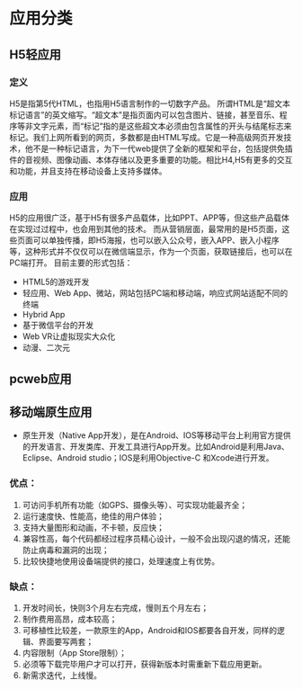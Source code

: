 
# 应用分类 


## H5轻应用
### 定义
H5是指第5代HTML，也指用H5语言制作的一切数字产品。
所谓HTML是“超文本标记语言”的英文缩写。“超文本”是指页面内可以包含图片、链接，甚至音乐、程序等非文字元素，而“标记”指的是这些超文本必须由包含属性的开头与结尾标志来标记。我们上网所看到的网页，多数都是由HTML写成。它是一种高级网页开发技术，他不是一种标记语言，为下一代web提供了全新的框架和平台，包括提供免插件的音视频、图像动画、本体存储以及更多重要的功能。相比H4,H5有更多的交互和功能，并且支持在移动设备上支持多媒体。
### 应用
H5的应用很广泛，基于H5有很多产品载体，比如PPT、APP等，但这些产品载体在实现过过程中，也会用到其他的技术。
而从营销层面，最常用的是H5页面，这些页面可以单独传播，即H5海报，也可以嵌入公众号，嵌入APP、嵌入小程序等，这种形式并不仅仅可以在微信端显示，作为一个页面，获取链接后，也可以在PC端打开。
目前主要的形式包括：
- HTML5的游戏开发
- 轻应用、Web App、微站，网站包括PC端和移动端，响应式网站适配不同的终端
- Hybrid App
- 基于微信平台的开发
- Web VR让虚拟现实大众化
- 动漫、二次元

## pcweb应用


## 移动端原生应用
- 原生开发（Native App开发），是在Android、IOS等移动平台上利用官方提供的开发语言、开发类库、开发工具进行App开发。比如Android是利用Java、Eclipse、Android studio；IOS是利用Objective-C 和Xcode进行开发。
### 优点：
1. 可访问手机所有功能（如GPS、摄像头等）、可实现功能最齐全；
2. 运行速度快、性能高，绝佳的用户体验；
3. 支持大量图形和动画，不卡顿，反应快；
4. 兼容性高，每个代码都经过程序员精心设计，一般不会出现闪退的情况，还能防止病毒和漏洞的出现；
5. 比较快捷地使用设备端提供的接口，处理速度上有优势。

### 缺点：

1. 开发时间长，快则3个月左右完成，慢则五个月左右；
2. 制作费用高昂，成本较高；
3. 可移植性比较差，一款原生的App，Android和IOS都要各自开发，同样的逻辑、界面要写两套；
4. 内容限制（App Store限制）；
5. 必须等下载完毕用户才可以打开，获得新版本时需重新下载应用更新。
6. 新需求迭代，上线慢。





